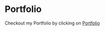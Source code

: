 # Portfolio #
Checkout my Portfolio by clicking on [Portfolio](https://portfolio-ayush.s3.amazonaws.com/index.html/)
